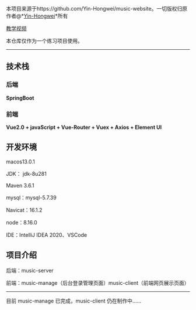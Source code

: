 本项目来源于https://github.com/Yin-Hongwei/music-website。一切版权归原作者@*[Yin-Hongwei](https://github.com/Yin-Hongwei)*所有

[教学视频](https://www.bilibili.com/video/BV1Ck4y127cg?p=1&vd_source=7bbb95f0a4a6f4f051cb193b8898b1a4)

本仓库仅作为一个练习项目使用。

------

## 技术栈

### 后端

**SpringBoot**

### 前端

**Vue2.0 + javaScript + Vue-Router + Vuex + Axios + Element UI**



## 开发环境

macos13.0.1 

JDK： jdk-8u281

Maven 3.6.1

mysql：mysql-5.7.39

Navicat：16.1.2

node：8.16.0

IDE：IntelliJ IDEA 2020、VSCode

## 项目介绍

后端：music-server 

前端：music-manage（后台登录管理页面）music-client（前端网页展示页面）

------

目前 music-manage 已完成，music-client 仍在制作中……